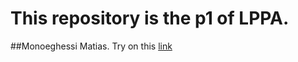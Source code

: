 # This repository is the p1 of LPPA.
##Monoeghessi Matias.
Try on this [link](https://matiasmoneghessi.github.io/LPPA_p1/)
